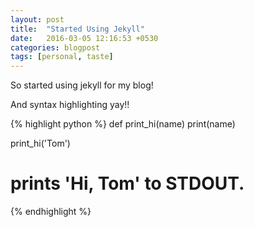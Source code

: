 ```yaml
---
layout: post
title:  "Started Using Jekyll"
date:   2016-03-05 12:16:53 +0530
categories: blogpost
tags: [personal, taste]
---
```

So started using jekyll for my blog!

And syntax highlighting yay!!

{% highlight python %}
def print_hi(name)
  print(name)

print_hi('Tom')
# prints 'Hi, Tom' to STDOUT.
{% endhighlight %}
